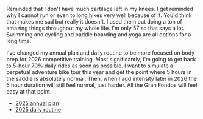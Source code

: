 Reminded that I don't have much cartilage left in my knees. I get reminded why I cannot run or even to long hikes very well because of it. You'd think that makes me sad but really it doesn't. I used them out doing a ton of amazing things throughout my whole life. I'm only 57 so that says a lot. Swimming and cycling and paddle boarding and yoga are all options for a long time.

I've changed my annual plan and daily routine to be more focused on body prep for 2026 competitive training. Most significantly, I'm going to get back to 5-hour 70% daily rides as soon as possible. I want to simulate a perpetual adventure bike tour this year and get the point where 5 hours in the saddle is absolutely normal. Then, when I add intensity later in 2026 the 5 hour duration will still feel normal, just harder. All the Gran Fondos will feel easy at that point.

- [2025 annual plan](../Fitness/2025%20annual%20plan.md)
- [2025 daily routine](../Fitness/2025%20daily%20routine.md)